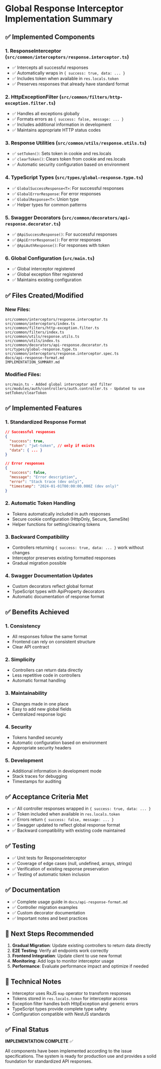 # Global Response Interceptor Implementation Summary

## ✅ Implemented Components

### 1. **ResponseInterceptor** (`src/common/interceptors/response.interceptor.ts`)
- ✅ Intercepts all successful responses
- ✅ Automatically wraps in `{ success: true, data: ... }`
- ✅ Includes token when available in `res.locals.token`
- ✅ Preserves responses that already have standard format

### 2. **HttpExceptionFilter** (`src/common/filters/http-exception.filter.ts`)
- ✅ Handles all exceptions globally
- ✅ Formats errors as `{ success: false, message: ... }`
- ✅ Includes additional information in development
- ✅ Maintains appropriate HTTP status codes

### 3. **Response Utilities** (`src/common/utils/response.utils.ts`)
- ✅ `setToken()`: Sets token in cookie and res.locals
- ✅ `clearToken()`: Clears token from cookie and res.locals
- ✅ Automatic security configuration based on environment

### 4. **TypeScript Types** (`src/types/global-response.type.ts`)
- ✅ `GlobalSuccessResponse<T>`: For successful responses
- ✅ `GlobalErrorResponse`: For error responses
- ✅ `GlobalResponse<T>`: Union type
- ✅ Helper types for common patterns

### 5. **Swagger Decorators** (`src/common/decorators/api-response.decorator.ts`)
- ✅ `@ApiSuccessResponse()`: For successful responses
- ✅ `@ApiErrorResponse()`: For error responses
- ✅ `@ApiAuthResponse()`: For responses with token

### 6. **Global Configuration** (`src/main.ts`)
- ✅ Global interceptor registered
- ✅ Global exception filter registered
- ✅ Maintains existing configuration

## ✅ Files Created/Modified

### New Files:
```
src/common/interceptors/response.interceptor.ts
src/common/interceptors/index.ts
src/common/filters/http-exception.filter.ts
src/common/filters/index.ts
src/common/utils/response.utils.ts
src/common/utils/index.ts
src/common/decorators/api-response.decorator.ts
src/types/global-response.type.ts
src/common/interceptors/response.interceptor.spec.ts
docs/api-response-format.md
IMPLEMENTATION_SUMMARY.md
```

### Modified Files:
```
src/main.ts - Added global interceptor and filter
src/modules/auth/controllers/auth.controller.ts - Updated to use setToken/clearToken
```

## ✅ Implemented Features

### 1. **Standardized Response Format**
```json
// Successful responses
{
  "success": true,
  "token": "jwt-token", // only if exists
  "data": { ... }
}

// Error responses
{
  "success": false,
  "message": "Error description",
  "error": "Stack trace (dev only)",
  "timestamp": "2024-01-01T00:00:00.000Z (dev only)"
}
```

### 2. **Automatic Token Handling**
- Tokens automatically included in auth responses
- Secure cookie configuration (HttpOnly, Secure, SameSite)
- Helper functions for setting/clearing tokens

### 3. **Backward Compatibility**
- Controllers returning `{ success: true, data: ... }` work without changes
- Interceptor preserves existing formatted responses
- Gradual migration possible

### 4. **Swagger Documentation Updates**
- Custom decorators reflect global format
- TypeScript types with ApiProperty decorators
- Automatic documentation of response format

## ✅ Benefits Achieved

### 1. **Consistency**
- All responses follow the same format
- Frontend can rely on consistent structure
- Clear API contract

### 2. **Simplicity**
- Controllers can return data directly
- Less repetitive code in controllers
- Automatic format handling

### 3. **Maintainability**
- Changes made in one place
- Easy to add new global fields
- Centralized response logic

### 4. **Security**
- Tokens handled securely
- Automatic configuration based on environment
- Appropriate security headers

### 5. **Development**
- Additional information in development mode
- Stack traces for debugging
- Timestamps for auditing

## ✅ Acceptance Criteria Met

- ✅ All controller responses wrapped in `{ success: true, data: ... }`
- ✅ Token included when available in `res.locals.token`
- ✅ Errors return `{ success: false, message: ... }`
- ✅ Swagger updated to reflect global response format
- ✅ Backward compatibility with existing code maintained

## ✅ Testing

- ✅ Unit tests for ResponseInterceptor
- ✅ Coverage of edge cases (null, undefined, arrays, strings)
- ✅ Verification of existing response preservation
- ✅ Testing of automatic token inclusion

## ✅ Documentation

- ✅ Complete usage guide in `docs/api-response-format.md`
- ✅ Controller migration examples
- ✅ Custom decorator documentation
- ✅ Important notes and best practices

## 🚀 Next Steps Recommended

1. **Gradual Migration**: Update existing controllers to return data directly
2. **E2E Testing**: Verify all endpoints work correctly
3. **Frontend Integration**: Update client to use new format
4. **Monitoring**: Add logs to monitor interceptor usage
5. **Performance**: Evaluate performance impact and optimize if needed

## 📝 Technical Notes

- Interceptor uses RxJS `map` operator to transform responses
- Tokens stored in `res.locals.token` for interceptor access
- Exception filter handles both HttpException and generic errors
- TypeScript types provide complete type safety
- Configuration compatible with NestJS standards

## ✅ Final Status

**IMPLEMENTATION COMPLETE** ✅

All components have been implemented according to the issue specifications. The system is ready for production use and provides a solid foundation for standardized API responses.
